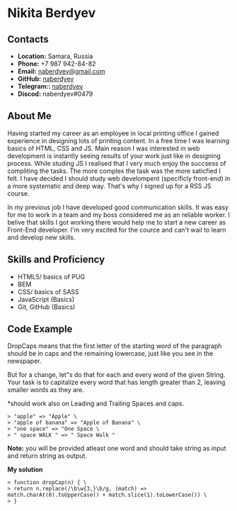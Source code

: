 # Nikita Berdyev

## Contacts

- **Location:** Samara, Russia
- **Phone:** +7 987 942-84-82
- **Email:** naberdyev@gmail.com
- **GitHub:** [naberdyev](https://github.com/naberdyev)
- **Telegram::** [naberdyev](https://t.me/naberdyev)
- **Discod:** naberdyev#0479

## About Me

Having started my career as an employee in local printing office I gained experience in designing lots of printing content. In a free time I was learning basics of HTML, CSS and JS. Main reason I was interested in web development is instantly seeing results of your work just like in designing process. While studing JS I realised that I very much enjoy the succsess of compliting the tasks. The more complex the task was the more saticfied I felt. I have decided I should study web develompent (specificly front-end) in a more systematic and deep way. That's why I signed up for a RSS JS course.

In my previous job I have developed good communication skills. It was easy for me to work in a team and my boss considered me as an reliable worker. I belive that skills I got working there would help me to start a new career as Front-End developer. I'm very excited for the cource and can't wail to learn and develop new skills.

## Skills and Proficiency

- HTML5/ basics of PUG
- BEM
- CSS/ basics of SASS
- JavaScript (Basics)
- Git, GitHub (Basics)

## Code Example

DropCaps means that the first letter of the starting word of the paragraph should be in caps and the remaining lowercase, just like you see in the newspaper.

But for a change, let"s do that for each and every word of the given String. Your task is to capitalize every word that has length greater than 2, leaving smaller words as they are.

\*should work also on Leading and Trailing Spaces and caps.

    > "apple" => "Apple" \
    > "apple of banana" => "Apple of Banana" \
    > "one space" => "One Space \
    > " space WALK " => " Space Walk "

**Note:** you will be provided atleast one word and should take string as input and return string as output.

**My solution**

    > function dropCap(n) { \
    > return n.replace(/\b\w{3,}\b/g, (match) => match.charAt(0).toUpperCase() + match.slice(1).toLowerCase()) \
    > }
